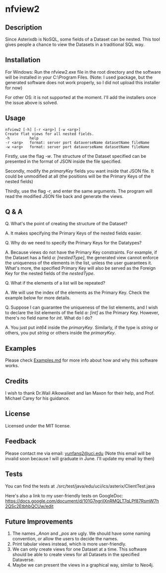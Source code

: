 # nfview2

## Description

Since Asterixdb is NoSQL, some fields of a Dataset can be nested. This tool gives people a chance to view the Datasets in a traditional SQL way.

## Installation

For Windows: Run the nfview2.exe file in the root directory and the software will be installed in your C:\Program Files.
(Note: I used jpackage, but the generated software does not work properly, so I did not upload this installer for now)

For other OS: it is not supported at the moment. I'll add the installers once the issue above is solved.

## Usage

```
nfview2 [-h] [-r <arg>] [-w <arg>]
Create flat views for all nested fields.
-h         help
-r <arg>   format: server port dataverseName datasetName fileName
-w <arg>   format: server port dataverseName datasetName fileName
```

Firstly, use the flag *-w*. The structure of the Dataset specified can be presented in the format of JSON inside the file specified.

Secondly, modify the *primaryKey* fields you want inside that JSON file. It could be unmodified at all (the positions will be the Primary Keys of the nested fields)

Thirdly, use the flag *-r*, and enter the same arguments. The program will read the modified JSON file back and generate the views.

## Q & A

Q. What's the point of creating the structure of the Dataset?

A. It makes specifying the Primary Keys of the nested fields easier.

Q. Why do we need to specify the Primary Keys for the Datatypes?

A. Because views do not have the Primary Key constraints. For example, if the Dataset has a field *a: \[nestedType\]*, the generated view cannot enforce the uniqueness of the elements in the list, unless the user guarantees it. What's more, the specified Primary Key will also be served as the Foreign Key for the nested fields of the *nestedType*. 

Q. What if the elements of a list will be repeated?

A. We will use the index of the elements as the Primary Key. Check the example below for more details.

Q. Suppose I can guarantee the uniqueness of the list elements, and I wish to declare the list elements of the field *a: \[int\]* as the Primary Key. However, there's no field name for *int*. What do I do?

A. You just put *int64* inside the *primaryKey*. Similarly, if the type is *string* or others, you put *string* or others inside the *primaryKey*.

## Examples

Please check [Examples.md](https://github.com/phaqueue/nfview2/edit/main/Examples.md) for more info about how and why this software works.

## Credits

I wish to thank Dr.Wail Alkowaileet and Ian Maxon for their help, and Prof. Michael Carey for his guidance.

## License

Licensed under the MIT license.

## Feedback

Please contact me via email: yunfanq2@uci.edu
(Note this email will be invalid soon because I will graduate in June. I'll update my email by then)

## Tests

You can find the tests at ./src/test/java/edu/uci/ics/asterix/ClientTest.java

Here's also a link to my user-friendly tests on GoogleDoc: https://docs.google.com/document/d/101G7ngrilXnRMQLT7qLPf87RsmW7h2QSc2EtbhbQCUw/edit

## Future Improvements

1. The names *_Anon* and *_pos* are ugly. We should have some naming convention, or allow the users to decide the names.
2. Print tabular views instead, which is more user-friendly.
3. We can only create views for one Dataset at a time. This software should be able to create views for all Datasets in the specified Dataverse.
4. Maybe we can present the views in a graphical way, similar to Neo4j.
